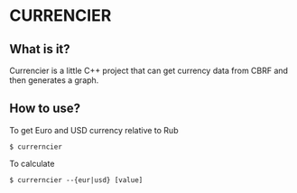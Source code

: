 # CURRENCIER

## What is it?

Currencier is a little C++ project that can get currency data from CBRF and then
generates a graph.

## How to use?

To get Euro and USD currency relative to Rub

```shell
$ currerncier
```

To calculate

```shell
$ currerncier --{eur|usd} [value]
```

